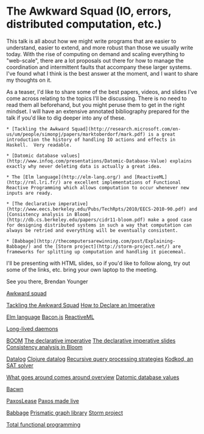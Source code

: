 # The Awkward Squad (IO, errors, distributed computation, etc.)

This talk is all about how we might write programs that are easier to understand, easier to extend, and more robust than those we usually write today.  With the rise of computing on demand and scaling everything to "web-scale", there are a lot proposals out there for how to manage the coordination and intermittent faults that accompany these larger systems.  I've found what I think is the best answer at the moment, and I want to share my thoughts on it.

As a teaser, I'd like to share some of the best papers, videos, and slides I've come across relating to the topics I'll be discussing.  There is no need to read them all beforehand, but you might peruse them to get in the right mindset.  I will have an extensive annotated bibliography prepared for the talk if you'd like to dig deeper into any of these.

    * [Tackling the Awkward Squad](http://research.microsoft.com/en-us/um/people/simonpj/papers/marktoberdorf/mark.pdf) is a great introduction the history of handling IO actions and effects in Haskell.  Very readable.

    * [Datomic database values](http://www.infoq.com/presentations/Datomic-Database-Value) explains exactly why never deleting data is actually a great idea.

    * The [Elm language](http://elm-lang.org/) and [ReactiveML](http://rml.lri.fr/) are excellent implementations of Functional Reactive Programming which allows computation to occur whenever new inputs are ready.

    * [The declarative imperative](http://www.eecs.berkeley.edu/Pubs/TechRpts/2010/EECS-2010-90.pdf) and [Consistency analysis in Bloom](http://db.cs.berkeley.edu/papers/cidr11-bloom.pdf) make a good case for designing distributed systems in such a way that computation can always be retried and everything will be eventually consistent.

    * [Babbage](http://thecomputersarewinning.com/post/Explaining-Babbage/) and the [Storm project](http://storm-project.net/) are frameworks for splitting up computation and handling it piecemeal.

I'll be presenting with HTML slides, so if you'd like to follow along, try out some of the links, etc. bring your own laptop to the meeting.

See you there,
Brendan Younger

[Awkward squad](http://en.wikipedia.org/wiki/Awkward_Squad)

[Tackling the Awkward Squad](http://research.microsoft.com/en-us/um/people/simonpj/papers/marktoberdorf/mark.pdf)
[How to Declare an Imperative](https://wiki.ittc.ku.edu/lambda/images/3/3b/Wadler_-_How_to_Declare_an_Imperative.pdf)

[Elm language](http://elm-lang.org/)
[Bacon.js](https://github.com/raimohanska/bacon.js)
[ReactiveML](http://rml.lri.fr/)

[Long-lived daemons](http://blog.booking.com/non-daemons-advanced-daemons-that-arent-daemons.html)

[BOOM](http://boom.cs.berkeley.edu/)
[The declarative imperative](http://www.eecs.berkeley.edu/Pubs/TechRpts/2010/EECS-2010-90.pdf)
[The declarative imperative slides](http://db.cs.berkeley.edu/jmh/talks/podskeynote10.pdf)
[Consistency analysis in Bloom](http://db.cs.berkeley.edu/papers/cidr11-bloom.pdf)

[Datalog](http://www-users.cselabs.umn.edu/classes/Spring-2010/csci8211/Readings/datalog.pdf)
[Clojure datalog](http://code.google.com/p/clojure-contrib/wiki/DatalogOverview)
[Recursive query processing strategies](http://users.dcc.uchile.cl/~cgutierr/cursos/FDB/p16-bancilhon.pdf)
[Kodkod, an SAT solver](http://alloy.mit.edu/kodkod/download.html)

[What goes around comes around overview](http://web.eecs.umich.edu/~klefevre/eecs584/Handouts/Stonebraker-Hellerstein.pdf)
[Datomic database values](http://www.infoq.com/presentations/Datomic-Database-Value)

[Bacwn](https://github.com/fogus/bacwn)

[PaxosLease](http://arxiv.org/pdf/1209.4187.pdf)
[Paxos made live](http://www.cs.utexas.edu/~lorenzo/corsi/cs380d/papers/paper2-1.pdf)

[Babbage](http://thecomputersarewinning.com/post/Explaining-Babbage/)
[Prismatic graph library](http://blog.getprismatic.com/blog/2012/10/1/prismatics-graph-at-strange-loop.html)
[Storm project](http://storm-project.net/)

[Total functional programming](http://www.jucs.org/jucs_10_7/total_functional_programming/jucs_10_07_0751_0768_turner.pdf)
